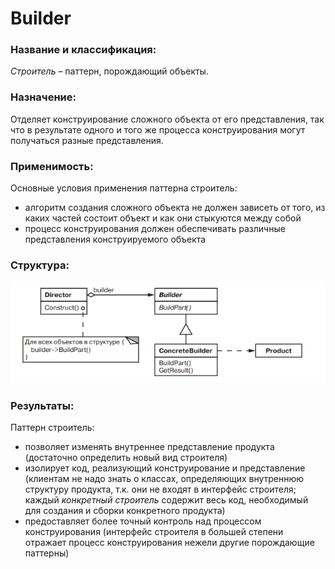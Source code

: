 # Builder 

### Название и классификация:
_Строитель_ – паттерн, порождающий объекты.

### Назначение:
Отделяет конструирование сложного объекта от его представления, так что в результате одного и того же процесса конструирования могут получаться разные представления.

### Применимость:
Основные условия применения паттерна строитель:
*	алгоритм создания сложного объекта не должен зависеть от того, из каких частей состоит объект и как они стыкуются между собой
*	процесс конструирования должен обеспечивать различные представления конструируемого объекта

### Структура:
![structure.png](structure.png)

### Результаты:
Паттерн строитель:
*	позволяет изменять внутреннее представление продукта (достаточно определить новый вид строителя)
*	изолирует код, реализующий конструирование и представление (клиентам не надо знать о классах, определяющих внутреннюю структуру продукта, т.к. они не входят в интерфейс строителя; каждый _конкретный строитель_ содержит весь код, необходимый для создания и сборки конкретного продукта)
*	предоставляет более точный контроль над процессом конструирования (интерфейс строителя в большей степени отражает процесс конструирования нежели другие порождающие паттерны)

